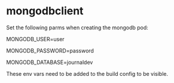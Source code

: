 # mongodbclient
Set the following parms when creating the mongodb pod:

MONGODB_USER=user

MONGODB_PASSWORD=password

MONGODB_DATABASE=journaldev

These env vars need to be added to the build config to be visible.

